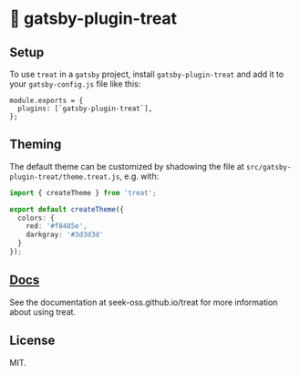 # 🍬 gatsby-plugin-treat

## Setup

To use `treat` in a `gatsby` project, install `gatsby-plugin-treat` and add it to your `gatsby-config.js` file like this:

```
module.exports = {
  plugins: [`gatsby-plugin-treat`],
};
```

## Theming

The default theme can be customized by shadowing the file at `src/gatsby-plugin-treat/theme.treat.js`, e.g. with:

```ts
import { createTheme } from 'treat';

export default createTheme({
  colors: {
    red: '#f8485e',
    darkgray: '#3d3d3d'
  }
});
```

## [Docs](https://seek-oss.github.io/treat)

See the documentation at seek-oss.github.io/treat for more information about using treat.

## License

MIT.
